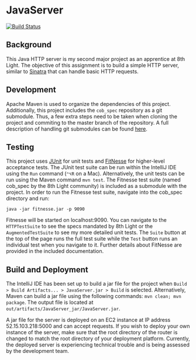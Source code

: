 # JavaServer

[![Build Status](https://travis-ci.org/cmvandrevala/JavaServer.svg?branch=master)](https://travis-ci.org/cmvandrevala/JavaServer)

## Background

This Java HTTP server is my second major project as an apprentice at 8th Light. The objective of this assignment is to build a simple HTTP server, similar to [Sinatra](http://www.sinatrarb.com/) that can handle basic HTTP requests.

## Development

Apache Maven is used to organize the dependencies of this project. Additionally, this project includes the ```cob_spec``` repository as a git submodule. Thus, a few extra steps need to be taken when cloning the project and commiting to the master branch of the repository. A full description of handling git submodules can be found [here](https://git-scm.com/book/en/v2/Git-Tools-Submodules).

## Testing

This project uses [JUnit](http://junit.org/junit4/) for unit tests and [FitNesse](http://fitnesse.org/) for higher-level acceptance tests. The JUnit test suite can be run within the IntelliJ IDE using the ```Run``` command (````⌃⌥R```` on a Mac). Alternatively, the unit tests can be run using the Maven command ```mvn test```. The Fitnesse test suite (named cob_spec by the 8th Light community) is included as a submodule with the project. In order to run the Fitnesse test suite, navigate into the cob_spec directory and run:

```
java -jar fitnesse.jar -p 9090
```

Fitnesse will be started on localhost:9090. You can navigate to the ```HTTPTestSuite``` to see the specs mandated by 8th Light or the ```AugmentedTestSuite``` to see my more detailed unit tests. The ```Suite``` button at the top of the page runs the full test suite while the ```Test``` button runs an individual test when you navigate to it. Further details about FitNesse are provided in the included documentation.

## Build and Deployment

The IntelliJ IDE has been set up to build a jar file for the project when ```Build > Build Artifacts... > JavaServer.jar > Build``` is selected. Alternatively, Maven can build a jar file using the following commands: ```mvn clean; mvn package```. The output file is located at ```out/artifacts/JavaServer_jar/JavaServer.jar```.

A jar file for the server is deployed on an EC2 instance at IP address 52.15.103.218:5000 and can accept requests. If you wish to deploy your own instance of the server, make sure that the root directory of the router is changed to match the root directory of your deployment platform. Currently, the deployed server is experiencing technical trouble and is being assessed by the development team.